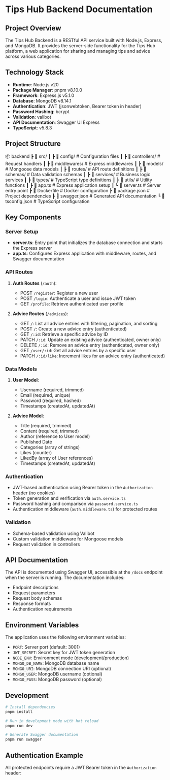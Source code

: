 # Tips Hub Backend Documentation

## Project Overview

The Tips Hub Backend is a RESTful API service built with Node.js, Express, and MongoDB. It provides the server-side functionality for the Tips Hub platform, a web application for sharing and managing tips and advice across various categories.

## Technology Stack

- **Runtime**: Node.js v20
- **Package Manager**: pnpm v8.10.0
- **Framework**: Express.js v5.1.0
- **Database**: MongoDB v8.14.1
- **Authentication**: JWT (jsonwebtoken, Bearer token in header)
- **Password Hashing**: bcrypt
- **Validation**: valibot
- **API Documentation**: Swagger UI Express
- **TypeScript**: v5.8.3

## Project Structure

📦 backend
┣ 📂 src/
┃ ┣ 📂 config/         # Configuration files
┃ ┣ 📂 controllers/    # Request handlers
┃ ┣ 📂 middlewares/    # Express middlewares
┃ ┣ 📂 models/         # Mongoose data models
┃ ┣ 📂 routes/         # API route definitions
┃ ┣ 📂 schemas/        # Data validation schemas
┃ ┣ 📂 services/       # Business logic services
┃ ┣ 📂 types/          # TypeScript type definitions
┃ ┣ 📂 utils/          # Utility functions
┃ ┣ 📜 app.ts          # Express application setup
┃ ┗ 📜 server.ts       # Server entry point
┣ 📜 Dockerfile        # Docker configuration
┣ 📜 package.json      # Project dependencies
┣ 📜 swagger.json      # Generated API documentation
┗ 📜 tsconfig.json     # TypeScript configuration

## Key Components

### Server Setup

- **server.ts**: Entry point that initializes the database connection and starts the Express server
- **app.ts**: Configures Express application with middleware, routes, and Swagger documentation

### API Routes

1. **Auth Routes** (`/auth`):
   - POST `/register`: Register a new user
   - POST `/login`: Authenticate a user and issue JWT token
   - GET `/profile`: Retrieve authenticated user profile

2. **Advice Routes** (`/advices`):
   - GET `/`: List all advice entries with filtering, pagination, and sorting
   - POST `/`: Create a new advice entry (authenticated)
   - GET `/:id`: Retrieve a specific advice by ID
   - PATCH `/:id`: Update an existing advice (authenticated, owner only)
   - DELETE `/:id`: Remove an advice entry (authenticated, owner only)
   - GET `/user/:id`: Get all advice entries by a specific user
   - PATCH `/:id/like`: Increment likes for an advice entry (authenticated)

### Data Models

1. **User Model**:
   - Username (required, trimmed)
   - Email (required, unique)
   - Password (required, hashed)
   - Timestamps (createdAt, updatedAt)

2. **Advice Model**:
   - Title (required, trimmed)
   - Content (required, trimmed)
   - Author (reference to User model)
   - Published Date
   - Categories (array of strings)
   - Likes (counter)
   - LikedBy (array of User references)
   - Timestamps (createdAt, updatedAt)

### Authentication

- JWT-based authentication using Bearer token in the `Authorization` header (no cookies)
- Token generation and verification via `auth.service.ts`
- Password hashing and comparison via `password.service.ts`
- Authentication middleware (`auth.middleware.ts`) for protected routes

### Validation

- Schema-based validation using Valibot
- Custom validation middleware for Mongoose models
- Request validation in controllers

## API Documentation

The API is documented using Swagger UI, accessible at the `/docs` endpoint when the server is running. The documentation includes:

- Endpoint descriptions
- Request parameters
- Request body schemas
- Response formats
- Authentication requirements

## Environment Variables

The application uses the following environment variables:

- `PORT`: Server port (default: 3001)
- `JWT_SECRET`: Secret key for JWT token generation
- `NODE_ENV`: Environment mode (development/production)
- `MONGO_DB_NAME`: MongoDB database name
- `MONGO_URI`: MongoDB connection URI (optional)
- `MONGO_USER`: MongoDB username (optional)
- `MONGO_PASS`: MongoDB password (optional)

## Development

```bash
# Install dependencies
pnpm install
```

```bash
# Run in development mode with hot reload
pnpm run dev
```

```bash
# Generate Swagger documentation
pnpm run swagger
```

## Authentication Example

All protected endpoints require a JWT Bearer token in the `Authorization` header: